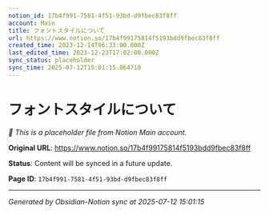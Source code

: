 ```yaml
---
notion_id: 17b4f991-7581-4f51-93bd-d9fbec83f8ff
account: Main
title: フォントスタイルについて
url: https://www.notion.so/17b4f99175814f5193bdd9fbec83f8ff
created_time: 2023-12-14T06:33:00.000Z
last_edited_time: 2023-12-23T17:02:00.000Z
sync_status: placeholder
sync_time: 2025-07-12T15:01:15.064710
---
```


# フォントスタイルについて

*🔄 This is a placeholder file from Notion Main account.*

**Original URL**: https://www.notion.so/17b4f99175814f5193bdd9fbec83f8ff

**Status**: Content will be synced in a future update.

**Page ID**: `17b4f991-7581-4f51-93bd-d9fbec83f8ff`

---

*Generated by Obsidian-Notion sync at 2025-07-12 15:01:15*
